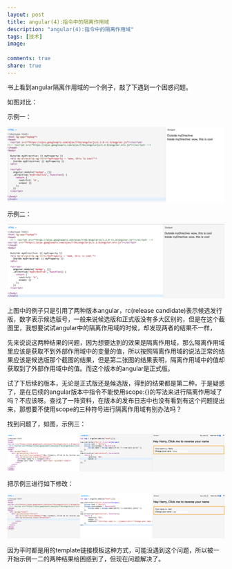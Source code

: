 ```yaml
---
layout: post
title: angular(4):指令中的隔离作用域
description: "angular(4):指令中的隔离作用域"
tags: [技术]
image:
  
comments: true
share: true
---
```


书上看到angular隔离作用域的一个例子，敲了下遇到一个困惑问题。

<!-- more -->

如图对比：

示例一：

![](/images/article/2017-3-10/1.png)

示例二：

![](/images/article/2017-3-10/2.png)

上图中的例子只是引用了两种版本angular，rc(release candidate)表示候选发行版，数字表示候选版号，一般来说候选版和正式版没有多大区别的，但是在这个截图里，我想要试试angular中的隔离作用域的时候，却发现两者的结果不一样，

先来说说这两种结果的问题，因为想要达到的效果是隔离作用域，那么隔离作用域里应该是获取不到外部作用域中的变量的值，所以按照隔离作用域的说法正常的结果应该是候选版那个截图的结果，但是第二张图的结果表明，隔离作用域中的值却获取到了外部作用域中的值。而这个版本的angular是正式版。

试了下后续的版本，无论是正式版还是候选版，得到的结果都是第二种，于是疑惑了，是在后续的angular版本中指令不能使用scope:{}的写法来进行隔离作用域了吗？不应该呀。查找了一阵资料，在版本的发布日志中也没有看到有这个问题提出来，那想要不使用scope的三种符号进行隔离作用域有别办法吗？

找到问题了，如图，示例三：

![](/images/article/2017-3-10/3.png)

把示例三进行如下修改：

![](/images/article/2017-3-10/4.png)

因为平时都是用的template链接模板这种方式，可能没遇到这个问题，所以被一开始示例一二的两种结果给困惑到了，但现在问题解决了。
